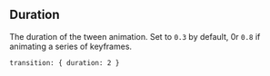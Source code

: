 ## Duration

The duration of the tween animation. Set to `0.3` by default, 0r `0.8` if animating a series of keyframes. 

```
transition: { duration: 2 }
```
